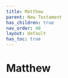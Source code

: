 ```yaml
---
title: Matthew
parent: New Testament
has_children: true
nav_order: 40
layout: default
has_toc: true
---
```


# Matthew
